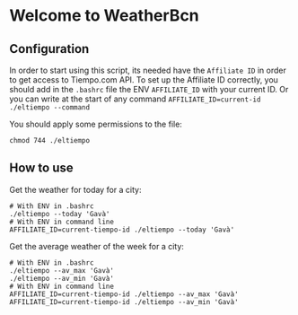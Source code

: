 # Welcome to WeatherBcn

## Configuration
In order to start using this script, its needed have the `Affiliate ID` in order to get access to Tiempo.com API. To set up the Affiliate ID correctly, you should add in the `.bashrc` file the ENV `AFFILIATE_ID` with your current ID. Or you can write at the start of any command `AFFILIATE_ID=current-id ./eltiempo --command` 
 
You should apply some permissions to the file:
```shell
chmod 744 ./eltiempo
```

## How to use

Get the weather for today for a city:

```shell
# With ENV in .bashrc
./eltiempo --today 'Gavà'
# With ENV in command line
AFFILIATE_ID=current-tiempo-id ./eltiempo --today 'Gavà'
```
Get the average weather of the week for a city:

```shell
# With ENV in .bashrc
./eltiempo --av_max 'Gavà'
./eltiempo --av_min 'Gavà'
# With ENV in command line
AFFILIATE_ID=current-tiempo-id ./eltiempo --av_max 'Gavà'
AFFILIATE_ID=current-tiempo-id ./eltiempo --av_min 'Gavà'
```



